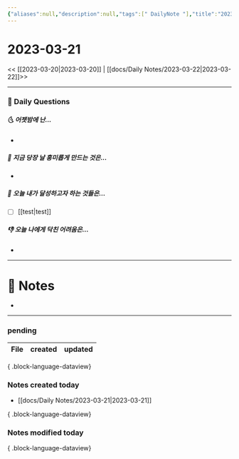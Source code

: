 ```yaml
---
{"aliases":null,"description":null,"tags":[" DailyNote "],"title":"2023-03-21","created":"2023-03-21T17:42:09","updated":"2023-07-15T21:30:20","dg-publish":true,"permalink":"/docs/daily-notes/2023-03-21/","dgPassFrontmatter":true}
---
```



# 2023-03-21

<< [[2023-03-20\|2023-03-20]] | [[docs/Daily Notes/2023-03-22\|2023-03-22]]>>

---

### 📅 Daily Questions

##### 🌜 어젯밤에 난...

- 

##### 🙌 지금 당장 날 흥미롭게 만드는 것은...

- 

##### 🚀 오늘 내가 달성하고자 하는 것들은...

- [ ] [[test\|test]]

##### 👎 오늘 나에게 닥친 어려움은...

- 

---

# 📝 Notes

- 


---

### pending

| File | created | updated |
| ---- | ------- | ------- |

{ .block-language-dataview}

### Notes created today

- [[docs/Daily Notes/2023-03-21\|2023-03-21]]

{ .block-language-dataview}

### Notes modified today


{ .block-language-dataview}

